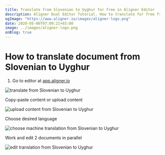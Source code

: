 ```yaml
---
title: Translate from Slovenian to Uyghur for free in Aligner Editor
description: Aligner Dual Editor Tutorial. How to translate for free from Slovenian to Uyghur. Aligner is multilingual document management platform. 
ogImage: "https://www.aligner.io/images/aligner-logo.png"
date: 2020-05-06T07:09:21+03:00
image: ../images/aligner-logo.png
onBlog: true
---
```


# How to translate document from Slovenian to Uyghur

1. Go to editor at [app.aligner.io](https://app.aligner.io "Aligner App web page")

![translate from Slovenian to Uyghur](../aligner-blank-editor.png "translate from Slovenian to Uyghur")

Copy-paste content or upload content

![upload content from Slovenian to Uyghur](../aligner-uploaded-document.png "upload content from Slovenian to Uyghur")

Choose desired language

![choose machine translation from Slovenian to Uyghur](../aligner-language-dropdown.png "choose machine translation from Slovenian to Uyghur")

Work and edit 2 documents in parallel

![edit translation from Slovenian to Uyghur](../aligner-double-sitded-editor.png "edit translation from Slovenian to Uyghur")

